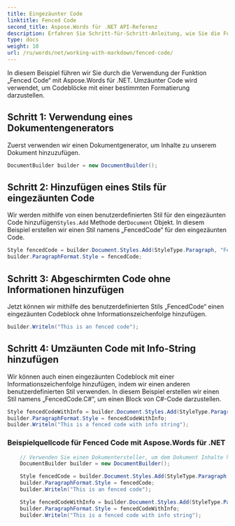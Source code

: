 ```yaml
---
title: Eingezäunter Code
linktitle: Fenced Code
second_title: Aspose.Words für .NET API-Referenz
description: Erfahren Sie Schritt-für-Schritt-Anleitung, wie Sie die Funktion „Fenced Code“ mit Aspose.Words für .NET verwenden.
type: docs
weight: 10
url: /ru/words/net/working-with-markdown/fenced-code/
---
```


In diesem Beispiel führen wir Sie durch die Verwendung der Funktion „Fenced Code“ mit Aspose.Words für .NET. Umzäunter Code wird verwendet, um Codeblöcke mit einer bestimmten Formatierung darzustellen.

## Schritt 1: Verwendung eines Dokumentengenerators

Zuerst verwenden wir einen Dokumentgenerator, um Inhalte zu unserem Dokument hinzuzufügen.

```csharp
DocumentBuilder builder = new DocumentBuilder();
```

## Schritt 2: Hinzufügen eines Stils für eingezäunten Code

 Wir werden mithilfe von einen benutzerdefinierten Stil für den eingezäunten Code hinzufügen`Styles.Add` Methode der`Document` Objekt. In diesem Beispiel erstellen wir einen Stil namens „FencedCode“ für den eingezäunten Code.

```csharp
Style fencedCode = builder.Document.Styles.Add(StyleType.Paragraph, "FencedCode");
builder.ParagraphFormat.Style = fencedCode;
```

## Schritt 3: Abgeschirmten Code ohne Informationen hinzufügen

Jetzt können wir mithilfe des benutzerdefinierten Stils „FencedCode“ einen eingezäunten Codeblock ohne Informationszeichenfolge hinzufügen.

```csharp
builder.Writeln("This is an fenced code");
```

## Schritt 4: Umzäunten Code mit Info-String hinzufügen

Wir können auch einen eingezäunten Codeblock mit einer Informationszeichenfolge hinzufügen, indem wir einen anderen benutzerdefinierten Stil verwenden. In diesem Beispiel erstellen wir einen Stil namens „FencedCode.C#“, um einen Block von C#-Code darzustellen.

```csharp
Style fencedCodeWithInfo = builder.Document.Styles.Add(StyleType.Paragraph, "FencedCode.C#");
builder.ParagraphFormat.Style = fencedCodeWithInfo;
builder.Writeln("This is a fenced code with info string");
```

### Beispielquellcode für Fenced Code mit Aspose.Words für .NET

```csharp
	// Verwenden Sie einen Dokumentersteller, um dem Dokument Inhalte hinzuzufügen.
	DocumentBuilder builder = new DocumentBuilder();

	Style fencedCode = builder.Document.Styles.Add(StyleType.Paragraph, "FencedCode");
	builder.ParagraphFormat.Style = fencedCode;
	builder.Writeln("This is an fenced code");

	Style fencedCodeWithInfo = builder.Document.Styles.Add(StyleType.Paragraph, "FencedCode.C#");
	builder.ParagraphFormat.Style = fencedCodeWithInfo;
	builder.Writeln("This is a fenced code with info string");
            
```


